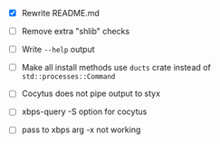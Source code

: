 - [x] Rewrite README.md
- [ ] Remove extra "shlib" checks
- [ ] Write `--help` output
- [ ] Make all install methods use `ducts` crate instead of `std::processes::Command`

- [ ] Cocytus does not pipe output to styx
- [ ] xbps-query -S option for cocytus
- [ ] pass to xbps arg -x not working
